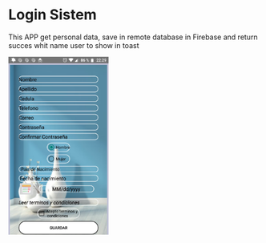 # Login Sistem
This APP get personal data, save in remote database in Firebase and return succes whit name user to show in toast

<img src="https://github.com/daniloosorio/Sistema_de_login/blob/master/Screenshot_20210505-222908%20(1).png" alt="Descripción de la imagen" width="200"/>

